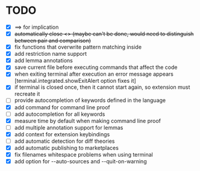 # TODO

- [x] ==> for implication
- [x] ~~automatically close <> (maybe can't be done, would need to distinguish between pair and comparison)~~
- [x] fix functions that overwrite pattern matching inside
- [x] add restriction name support
- [x] add lemma annotations
- [x] save current file before executing commands that affect the code
- [x] when exiting terminal after execution an error message appears [terminal.integrated.showExitAlert option fixes it]
- [x] if terminal is closed once, then it cannot start again, so extension must recreate it
- [ ] provide autocompletion of keywords defined in the language
- [x] add command for command line proof
- [ ] add autocompletion for all keywords
- [x] measure time by default when making command line proof
- [ ] add multiple annotation support for lemmas
- [x] add context for extension keybindings
- [ ] add automatic detection for diff theories
- [x] add automatic publishing to marketplaces
- [x] fix filenames whitespace problems when using terminal
- [x] add option for --auto-sources and --quit-on-warning
